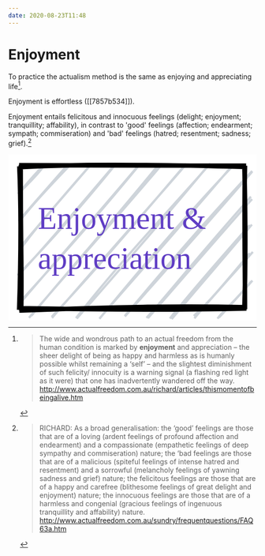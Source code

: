 ```yaml
---
date: 2020-08-23T11:48
---
```


# Enjoyment

To practice the actualism method is the same as enjoying and appreciating life[^def].

[^def]:
    > The wide and wondrous path to an actual freedom from the human condition is marked by **enjoyment** and appreciation – the sheer delight of being as happy and harmless as is humanly possible whilst remaining a ‘self’ – and the slightest diminishment of such felicity/ innocuity is a warning signal (a flashing red light as it were) that one has inadvertently wandered off the way. <http://www.actualfreedom.com.au/richard/articles/thismomentofbeingalive.htm>

Enjoyment is effortless ([[7857b534]]).

Enjoyment entails felicitous and innocuous feelings (delight; enjoyment; tranquillity; affability), in contrast to 'good' feelings (affection; endearment; sympath; commiseration) and 'bad' feelings (hatred; resentment; sadness; grief).[^diff]

[^diff]:
    > RICHARD: As a broad generalisation: the ‘good’ feelings are those that are of a loving (ardent feelings of profound affection and endearment) and a compassionate (empathetic feelings of deep sympathy and commiseration) nature; the ‘bad feelings are those that are of a malicious (spiteful feelings of intense hatred and resentment) and a sorrowful (melancholy feelings of yawning sadness and grief) nature; the felicitous feelings are those that are of a happy and carefree (blithesome feelings of great delight and enjoyment) nature; the innocuous feelings are those that are of a harmless and congenial (gracious feelings of ingenuous tranquillity and affability) nature. <http://www.actualfreedom.com.au/sundry/frequentquestions/FAQ63a.htm>

<svg version="1.1" xmlns="http://www.w3.org/2000/svg" viewBox="0 0 222.5 148.5">
  <!-- svg-source:excalidraw -->
  <defs>
    <style>
      @font-face {
        font-family: "Virgil";
        src: url("https://excalidraw.com/FG_Virgil.woff2");
      }
      @font-face {
        font-family: "Cascadia";
        src: url("https://excalidraw.com/Cascadia.woff2");
      }
    </style>
  </defs>
  <rect x="0" y="0" width="222.5" height="148.5" fill="#ffffff"></rect><g transform="translate(10 10) rotate(0 101.25 64.25)"><path d="M0 0 C0 0, 0 0, 0 0 M0 0 C0 0, 0 0, 0 0 M-1.3572651257552888 25.4154718534044 C10.12887601928728 14.49455473721312, 16.844561465670047 7.229389175221197, 21.856078448051477 0.5599876878946546 M-0.6713564375229861 24.913761514886378 C7.712646611823638 14.586023338897478, 15.92298873406286 5.432318505655541, 21.508113280216122 -0.06662889251713722 M1.5560212973504477 48.00485675842397 C11.37966777327267 35.53532278739059, 25.495757593637407 20.099148683671267, 43.93092095162325 1.0796993960021979 M-0.6210258826614208 49.76043040552072 C9.829765510655317 36.852050987552175, 19.472202486191474 26.739476160519747, 42.438702231827904 0.189876154842878 M1.042767109554113 74.67231482858209 C17.2062879091589 52.284145961684764, 38.251936037777995 29.26307850975698, 63.317572994989945 -0.042293455216430687 M-0.32398955503493454 73.9613584506735 C22.915787330330957 47.131295913558105, 44.18747796509718 21.211948483839656, 63.18167864987035 0.20177327678785417 M-1.872353754937805 98.21352010713682 C30.6151714918767 65.68870167105356, 58.720897797699415 32.640734986914964, 86.39579532033906 -1.3752047329487311 M-0.8496286962182893 98.17482955688402 C18.361421715084944 77.55167526390458, 37.109372291536616 55.93470489998514, 85.48954497574971 -0.9855884055884587 M1.7837875040432039 121.76858956645509 C26.56149395052306 92.61918543488676, 55.04238814881607 60.65501000824899, 105.7445674198581 1.0000329456177965 M0.9760521931757751 121.57739868480047 C31.441378299582983 87.82364288759963, 61.24372891817677 55.48783193926204, 107.29644427587223 -0.3522503961923107 M10.744128726570729 134.41882562667615 C38.45095474677842 100.19759941626282, 68.89845328772142 67.25500565751297, 125.36102850674405 -1.6295222064815746 M8.569279527439598 136.27313436784334 C43.139344373749516 95.81006682411049, 79.58602284919252 55.429063013115396, 126.12460121265366 0.7885647562928213 M28.879472328775314 135.3870694392759 C59.33262543268441 103.26112633671676, 88.38338527384211 69.975917358289, 149.15971363116543 -1.5026594668798907 M29.154066171922473 136.30647199576978 C76.54293855009243 81.31868135010238, 125.29885845066508 27.103964973192404, 147.77105816048126 0.7091151375151412 M50.60836375202482 136.50218291129946 C90.18891287790429 85.7859444488723, 133.08583248134107 41.42948327226257, 170.91119950631924 -1.7307581225418858 M51.35958989221101 136.93919583890616 C96.45894059823169 85.92102993293085, 140.93460131794743 33.84082823958538, 168.43382103177078 0.732896948791165 M71.63868873850676 137.11682717555934 C113.24135021855744 86.43785470760108, 157.8889882520918 35.413134105291206, 190.741340624393 0.8083742093449473 M72.14929062971147 136.38071751834624 C97.57476017051151 106.77890639930337, 123.44134428947976 78.58794142255165, 191.39859539292848 -0.8466938137853504 M94.37755178040861 134.57194461486804 C133.1713716878792 88.21494908326531, 171.330393596904 44.41583442349143, 208.4138560536311 4.878468642929761 M94.41824895083009 135.0650580301838 C130.0887852978837 94.82315635817568, 168.5122236114419 51.85205239348868, 208.50887326141753 5.4541057022159976 M113.80627611991788 136.3217588620381 C134.07461891801353 113.92047578522215, 151.66030778685968 90.73781393067785, 207.3007981774204 27.80218124570324 M115.05568604697312 136.58834774551258 C142.33392121715104 105.54772729004222, 169.8302007800913 73.23523156292998, 208.32390184484353 30.039311427567142 M134.69934472023155 136.81348438010474 C158.5258421420101 107.06998438304068, 182.48565701643986 80.50654299298654, 206.24533054968265 53.284679904240264 M136.3514047055563 137.40103599064906 C160.65616586406654 108.06143663081934, 185.99088056023436 79.61758942509834, 208.16896139634696 52.86927923712422 M156.1236363815182 134.59348814143493 C168.13423152865076 123.6890772668699, 180.82979651840216 109.09614828440448, 206.26412363361487 78.4059915815761 M156.68252542596693 136.7265527262415 C169.25815898027844 121.40092427115712, 184.1936780222595 105.19341751500221, 209.0252609533436 77.26555220720374 M177.37707156697473 136.96054710906398 C183.3437269574275 128.78035707609712, 191.41911078754327 123.27673870549378, 207.44806664241395 103.85942449074608 M178.6396322456207 136.0270660286064 C185.81345788946396 128.70925771391134, 192.36680793064613 121.03281218341263, 208.6181501782491 102.96178278912228" stroke="#ced4da" stroke-width="2" fill="none"></path><path d="M-0.645188118550431 1.542105452146005 C51.2159240699686 -1.1791372487889742, 99.12847534770958 -1.1824020940900064, 201.24892876125716 1.2649466443923227 M-0.27714922849007884 -0.28867044459480606 C44.006239436757035 0.331506671414563, 85.65695970995054 0.379785172181496, 203.02311328529092 0.1936782785922233 M201.45004535838962 1.639494825154543 C202.5047052689176 44.988063984084874, 202.73657365518622 89.82825988251716, 201.33278430625796 129.8312473781407 M202.02361049689353 0.2022955473512411 C200.97159032960423 43.520514655020094, 202.04389523406513 85.42663010973484, 201.997544253245 128.45864838920534 M203.47826023865426 126.73816807904548 C142.38769015590796 125.40647084647274, 85.95998509622149 126.42979048946059, -0.1447253399350755 129.75771599397095 M202.35055969179027 127.90484640756863 C135.10272389151396 129.35464500520337, 68.18968973812447 128.94632998368866, -0.0016880911702159792 127.63678112250447 M1.5464615933597088 129.7475730665028 C2.395302774431184 103.58748651994392, 1.1495176572818309 78.24739585351199, 1.1290525309741497 0.4947226531803608 M-0.2961487527936697 129.10355389676988 C1.1787525164615362 85.02294782930986, 1.6072547781001776 41.84066291358323, -0.13252917490899563 0.6841979678720236" stroke="#000000" stroke-width="4" fill="none"></path></g><g transform="translate(26.5 41) rotate(0 89.85810810810813 35.75)"><text x="0" y="25.75" font-family="Virgil, Segoe UI Emoji" font-size="27.82702702702709px" fill="#5f3dc4" text-anchor="start" style="white-space: pre;" direction="ltr">Enjoyment &amp; </text><text x="0" y="61.5" font-family="Virgil, Segoe UI Emoji" font-size="27.82702702702709px" fill="#5f3dc4" text-anchor="start" style="white-space: pre;" direction="ltr">appreciation</text></g></svg>


